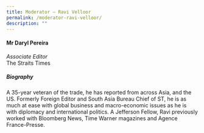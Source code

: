 ```yaml
---
title: ​​Moderator – Ravi Velloor
permalink: /moderator-ravi-velloor/
description: ""
---
```

#### **Mr Daryl Pereira**

*Associate Editor*  
The Straits Times

##### **Biography**
A 35-year veteran of the trade, he has reported from across Asia, and the US. Formerly Foreign Editor and South Asia Bureau Chief of ST, he is as much at ease with global business and macro-economic issues as he is with diplomacy and international politics. A Jefferson Fellow, Ravi previously worked with Bloomberg News, Time Warner magazines and Agence France-Presse.
